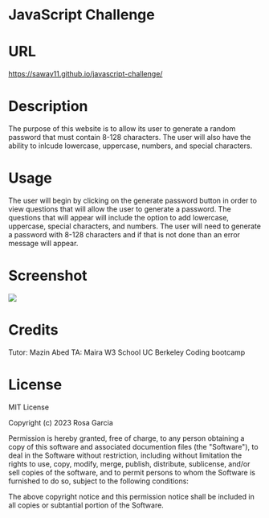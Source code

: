 # JavaScript Challenge

# URL
https://saway11.github.io/javascript-challenge/

# Description

The purpose of this website is to allow its user to generate a random password that must contain 8-128 characters. The user will also have the ability to inlcude lowercase, uppercase, numbers, and special characters.

# Usage

The user will begin by clicking on the generate password button in 
order to view questions that will allow the user to generate a password. The questions that will appear will include the option to add lowercase, uppercase, special characters, and numbers. The user will need to generate a password with 8-128 characters and if that is not done than an error message will appear. 

# Screenshot
![](./assets/images/Screenshot(10).png)

# Credits
Tutor: Mazin Abed
TA: Maira
W3 School
UC Berkeley Coding bootcamp

# License 
MIT License

Copyright (c) 2023 Rosa Garcia 

Permission is hereby granted, free of charge, to any person obtaining a copy of this software and associated documention files (the "Software"), to deal in the Software without restriction, including without limitation the rights to use, copy, modify, merge, publish, distribute, sublicense, and/or sell copies of the software, and to permit persons to whom the Software is furnished to do so, subject to the following conditions:

The above copyright notice and this permission notice shall be included in all copies or subtantial portion of the Software.